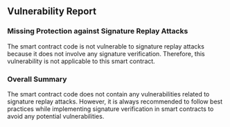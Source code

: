 

## Vulnerability Report

### Missing Protection against Signature Replay Attacks

The smart contract code is not vulnerable to signature replay attacks because it does not involve any signature verification. Therefore, this vulnerability is not applicable to this smart contract.

### Overall Summary

The smart contract code does not contain any vulnerabilities related to signature replay attacks. However, it is always recommended to follow best practices while implementing signature verification in smart contracts to avoid any potential vulnerabilities.